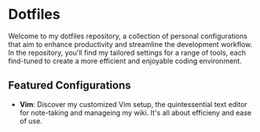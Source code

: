 # Dotfiles
Welcome to my dotfiles repository, a collection of personal configurations that aim to enhance productivity and streamline the development workflow. In the repository, you'll find my tailored settings for a range of tools, each find-tuned to create a more efficient and enjoyable coding environment.
## Featured Configurations
- **Vim**: Discover my customized Vim setup, the quintessential text editor for note-taking and manageing my wiki. It's all about efficieny and ease of use.
